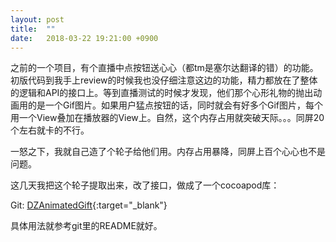 ```yaml
---
layout: post
title:  ""
date:   2018-03-22 19:21:00 +0900
---
```


之前的一个项目，有个直播中点按钮送心心（都tm是塞尔达翻译的错）的功能。
初版代码到我手上review的时候我也没仔细注意这边的功能，精力都放在了整体的逻辑和API的接口上。等到直播测试的时候才发现，他们那个心形礼物的抛出动画用的是一个Gif图片。如果用户猛点按钮的话，同时就会有好多个Gif图片，每个用一个View叠加在播放器的View上。自然，这个内存占用就突破天际。。。同屏20个左右就卡的不行。

一怒之下，我就自己造了个轮子给他们用。内存占用暴降，同屏上百个心心也不是问题。

这几天我把这个轮子提取出来，改了接口，做成了一个cocoapod库：

Git: [DZAnimatedGift][DZAnimatedGift_git]{:target="_blank"}

具体用法就参考git里的README就好。

[DZAnimatedGift_git]: https://github.com/darkzero/DZAnimatedGift